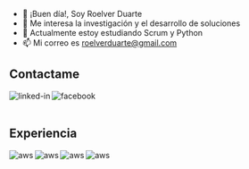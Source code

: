 - 👋 ¡Buen día!, Soy Roelver Duarte
- 👀 Me interesa la investigación y el desarrollo de soluciones
- 🌱 Actualmente estoy estudiando Scrum y Python
- 📫 Mi correo es roelverduarte@gmail.com


## Contactame

[<img align="left" alt="linked-in" src="https://img.shields.io/badge/linkedin-%230077B5.svg?&style=for-the-badge&logo=linkedin&logoColor=white" />](https://www.linkedin.com/in/roelver-duarte-b34bab137/)

[<img align="left" alt="facebook" src="https://img.shields.io/badge/Instagram-E4405F?style=for-the-badge&logo=instagram&logoColor=white" />](https://www.instagram.com/randonndude/)

<br>
<br>

## Experiencia

<img align="left" alt="aws" src="https://img.shields.io/badge/Amazon%20AWS-%23232F3E?logo=amazon-aws&logoColor=white&style=for-the-badge" />

<img align="left" alt="aws" src="https://img.shields.io/badge/Python-14354C?style=for-the-badge&logo=python&logoColor=white" />

<img align="left" alt="aws" src="https://img.shields.io/badge/Java-ED8B00?style=for-the-badge&logo=java&logoColor=white" />

<img align="left" alt="aws" src="https://img.shields.io/badge/Microsoft_SQL_Server-CC2927?style=for-the-badge&logo=microsoft-sql-server&logoColor=white" />
<!---
Karmineitor/Karmineitor is a ✨ special ✨ repository because its `README.md` (this file) appears on your GitHub profile.
You can click the Preview link to take a look at your changes.
--->
